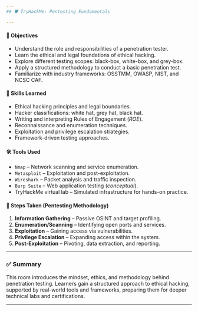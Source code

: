 ```yaml
---
## 🛡️ TryHackMe: Pentesting Fundamentals

---
```


#### 🧭 Objectives
- Understand the role and responsibilities of a penetration tester.
- Learn the ethical and legal foundations of ethical hacking.
- Explore different testing scopes: black-box, white-box, and grey-box.
- Apply a structured methodology to conduct a basic penetration test.
- Familiarize with industry frameworks: OSSTMM, OWASP, NIST, and NCSC CAF.

#### 🧠 Skills Learned
- Ethical hacking principles and legal boundaries.
- Hacker classifications: white hat, grey hat, black hat.
- Writing and interpreting Rules of Engagement (_ROE_).
- Reconnaissance and enumeration techniques.
- Exploitation and privilege escalation strategies.
- Framework-driven testing approaches.

#### 🛠️ Tools Used
- `Nmap` – Network scanning and service enumeration.
- `Metasploit` – Exploitation and post-exploitation.
- `Wireshark` – Packet analysis and traffic inspection.
- `Burp Suite` – Web application testing (_conceptual_).
- TryHackMe virtual lab – Simulated infrastructure for hands-on practice.

#### 🔄 Steps Taken (Pentesting Methodology)
1. **Information Gathering** – Passive OSINT and target profiling.
2. **Enumeration/Scanning** – Identifying open ports and services.
3. **Exploitation** – Gaining access via vulnerabilities.
4. **Privilege Escalation** – Expanding access within the system.
5. **Post-Exploitation** – Pivoting, data extraction, and reporting.

---

### ✅ Summary
This room introduces the mindset, ethics, and methodology behind penetration testing. Learners gain a structured approach to ethical hacking, supported by real-world tools and frameworks, preparing them for deeper technical labs and certifications.

---
